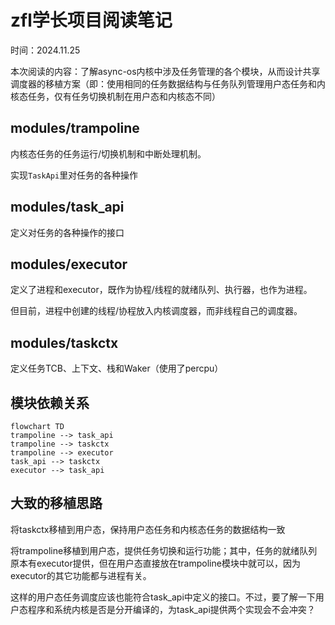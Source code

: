 # zfl学长项目阅读笔记

时间：2024.11.25

本次阅读的内容：了解async-os内核中涉及任务管理的各个模块，从而设计共享调度器的移植方案（即：使用相同的任务数据结构与任务队列管理用户态任务和内核态任务，仅有任务切换机制在用户态和内核态不同）

## modules/trampoline

内核态任务的任务运行/切换机制和中断处理机制。

实现`TaskApi`里对任务的各种操作

## modules/task_api

定义对任务的各种操作的接口

## modules/executor

定义了进程和executor，既作为协程/线程的就绪队列、执行器，也作为进程。

但目前，进程中创建的线程/协程放入内核调度器，而非线程自己的调度器。

## modules/taskctx

定义任务TCB、上下文、栈和Waker（使用了percpu）

## 模块依赖关系

```Mermaid
flowchart TD
trampoline --> task_api
trampoline --> taskctx
trampoline --> executor
task_api --> taskctx
executor --> task_api
```

## 大致的移植思路

将taskctx移植到用户态，保持用户态任务和内核态任务的数据结构一致

将trampoline移植到用户态，提供任务切换和运行功能；其中，任务的就绪队列原本有executor提供，但在用户态直接放在trampoline模块中就可以，因为executor的其它功能都与进程有关。

这样的用户态任务调度应该也能符合task_api中定义的接口。不过，要了解一下用户态程序和系统内核是否是分开编译的，为task_api提供两个实现会不会冲突？